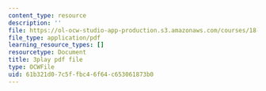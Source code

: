 ```yaml
---
content_type: resource
description: ''
file: https://ol-ocw-studio-app-production.s3.amazonaws.com/courses/18-02-multivariable-calculus-fall-2007/61b321d07c5ffbc46f64c653061873b0_YP_B0AapU0c.pdf
file_type: application/pdf
learning_resource_types: []
resourcetype: Document
title: 3play pdf file
type: OCWFile
uid: 61b321d0-7c5f-fbc4-6f64-c653061873b0
---
```

